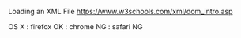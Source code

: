 Loading an XML File
https://www.w3schools.com/xml/dom_intro.asp

OS X : firefox OK
: chrome NG
: safari NG